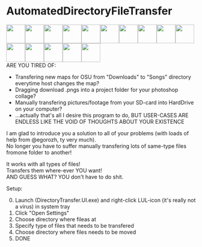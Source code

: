 # AutomatedDirectoryFileTransfer
<img src="https://static-cdn.jtvnw.net/emoticons/v1/58765/3.0" width="50"><img src="https://static-cdn.jtvnw.net/emoticons/v1/58765/3.0" width="50"><img src="https://static-cdn.jtvnw.net/emoticons/v1/58765/3.0" width="50"><img src="https://static-cdn.jtvnw.net/emoticons/v1/58765/3.0" width="50"><img src="https://static-cdn.jtvnw.net/emoticons/v1/58765/3.0" width="50"><img src="https://static-cdn.jtvnw.net/emoticons/v1/58765/3.0" width="50"><img src="https://static-cdn.jtvnw.net/emoticons/v1/58765/3.0" width="50"><img src="https://static-cdn.jtvnw.net/emoticons/v1/58765/3.0" width="50"><img src="https://static-cdn.jtvnw.net/emoticons/v1/58765/3.0" width="50"><img src="https://static-cdn.jtvnw.net/emoticons/v1/58765/3.0" width="50"><img src="https://static-cdn.jtvnw.net/emoticons/v1/58765/3.0" width="50"><img src="https://static-cdn.jtvnw.net/emoticons/v1/58765/3.0" width="50"><img src="https://static-cdn.jtvnw.net/emoticons/v1/58765/3.0" width="50"><img src="https://static-cdn.jtvnw.net/emoticons/v1/58765/3.0" width="50"><img src="https://static-cdn.jtvnw.net/emoticons/v1/58765/3.0" width="50"><br>
ARE YOU TIRED OF:
- Transfering new maps for OSU from "Downloads" to "Songs" directory everytime host changes the map?
- Dragging download .pngs into a project folder for your photoshop collage?
- Manually transfering pictures/footage from your SD-card into HardDrive on your computer?
- ...actually that's all I desire this program to do, BUT USER-CASES ARE ENDLESS LIKE THE VOID OF THOUGHTS ABOUT YOUR EXISTENCE

I am glad to introduce you a solution to all of your problems (with loads of help from @egorozh, ty very much). <br>
No longer you have to suffer manually transfering lots of same-type files fromone folder to another! <br>

It works with all types of files! <br>
Transfers them where-ever YOU want! <br>
AND GUESS WHAT? 
YOU don't have to do shit.

Setup: <br>

0. Launch (DirectoryTransfer.UI.exe) and right-click LUL-icon (it's really not a virus) in system tray
1. Click "Open Settings"
2. Choose directory where fileas at
3. Specify type of files that needs to be transfered
4. Choose directory where files needs to be moved 
5. DONE

